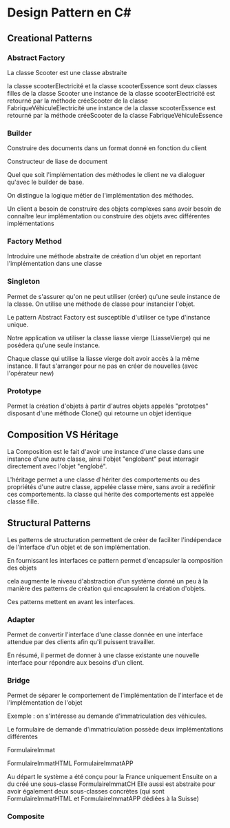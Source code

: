 # Design Pattern en C#

## Creational Patterns

### Abstract Factory

La classe Scooter est une classe abstraite

la classe scooterElectricité et la classe scooterEssence sont deux classes filles de la classe Scooter
une instance de la classe scooterElectricité est retourné par la méthode créeScooter de la classe FabriqueVéhiculeElectricité
une instance de la classe scooterEssence est retourné par la méthode créeScooter de la classe FabriqueVéhiculeEssence

### Builder

Construire des documents dans un format donné en fonction du client

Constructeur de liase de document

Quel que soit l'implémentation des méthodes le client ne va dialoguer qu'avec le builder de base.

On distingue la logique métier de l'implémentation des méthodes.

Un client a besoin de construire des objets complexes sans avoir besoin de connaître leur implémentation ou construire des objets avec différentes implémentations

### Factory Method

Introduire une méthode abstraite de création d'un objet en reportant l'implémentation dans une classe

### Singleton

Permet de s'assurer qu'on ne peut utiliser (créer) qu'une seule instance de la classe.
On utilise une méthode de classe pour instancier l'objet.

Le pattern Abstract Factory est susceptible d'utiliser ce type d'instance unique.

Notre application va utiliser la classe liasse vierge (LiasseVierge) qui ne posédera qu'une seule instance.

Chaque classe qui utilise la liasse vierge doit avoir accès à la même instance.
Il faut s'arranger pour ne pas en créer de nouvelles (avec l'opérateur new)

### Prototype

Permet la création d'objets à partir d'autres objets appelés "prototpes" disposant d'une méthode Clone() qui retourne un objet identique

## Composition VS Héritage

La Composition est le fait d'avoir une instance d'une classe dans une instance d'une autre classe, ainsi l'objet "englobant" peut interragir directement avec l'objet "englobé".

L'héritage permet a une classe d'hériter des comportements ou des propriétés d'une autre classe, appelée classe mère, sans avoir a redéfinir ces comportements. la classe qui hérite des comportements est appelée classe fille.

## Structural Patterns

Les patterns de structuration permettent de créer de faciliter l'indépendace de l'interface d'un objet et de son implémentation.

En fournissant les interfaces ce pattern permet d'encapsuler la composition des objets

cela augmente le niveau d'abstraction d'un système donné un peu à la manière des patterns de création qui encapsulent la création d'objets.

Ces patterns mettent en avant les interfaces.

### Adapter 

Permet de convertir l'interface d'une classe donnée en une interface attendue par des clients afin qu'il puissent travailler.

En résumé, il permet de donner à une classe existante une nouvelle interface pour répondre aux besoins d'un client.

### Bridge

Permet de séparer le comportement de l'implémentation de l'interface et de l'implémentation de l'objet

Exemple : on s'intéresse au demande d'immatriculation des véhicules.

Le formulaire de demande d'immatriculation possède deux implémentations différentes

FormulaireImmat

FormulaireImmatHTML
FormulaireImmatAPP

Au départ le système a été conçu pour la France uniquement
Ensuite on a du créé une sous-classe FormulaireImmatCH
Elle aussi est abstraite pour avoir également deux sous-classes concrètes (qui sont FormulaireImmatHTML et FormulaireImmatAPP dédiées à la Suisse)

### Composite

